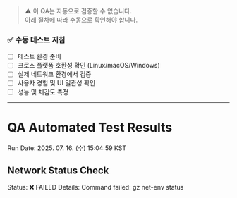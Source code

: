 > ⚠️ 이 QA는 자동으로 검증할 수 없습니다.  
> 아래 절차에 따라 수동으로 확인해야 합니다.

### ✅ 수동 테스트 지침
- [ ] 테스트 환경 준비
- [ ] 크로스 플랫폼 호환성 확인 (Linux/macOS/Windows)
- [ ] 실제 네트워크 환경에서 검증
- [ ] 사용자 경험 및 UI 일관성 확인
- [ ] 성능 및 체감도 측정

---

# QA Automated Test Results
Run Date: 2025. 07. 16. (수) 15:04:59 KST

## Network Status Check
Status: ❌ FAILED
Details: Command failed: gz net-env status
